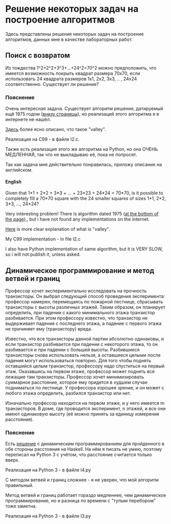 # Решение некоторых задач на построение алгоритмов

Здесь представлены решения некоторых задач на построение алгоритмов, данных мне в качестве лабораторных работ.

## Поиск с возвратом

Из тождества 1\^2+2\^2+3\^3+...+24\^2=70\^2 можно предположить, что имеется возможность покрыть квадрат размера 70x70, если использовать 24 квадрата размеров 1x1, 2x2, 3x3, .. , 24x24 соответственно. Существует ли решение?

### Пояснение 

Очень интересная задача. Существует алгоритм решения, датируемый ещё 1975 годом \([внизу страницы](http://home.datacomm.ch/t_wolf/tw/misc/squares.html)\), но реализаций этого алгоритма я в интернете не нашёл.

[Здесь](https://contraintes.inria.fr/BPPC/BPPC12papers/submissions/bppc12_submission_1.pdf) более ясно описано, что такое "valley".

Реализация на С99 - в файле l2.c.

Также есть реализация этого же алгоритма на Python, но она ОЧЕНЬ МЕДЛЕННАЯ, так что не выкладываю её, пока не попросят.

Так как задача мне действительно понравилась, приложу описание на английском.

#### English

Given that 1\*1 + 2\*2 + 3\*3 + ... + 23\*23 + 24\*24 = 70\*70, is it possible to completely fill a 70\*70 square with the 24 smaller squares of sizes 1\*1, 2\*2, 3\*3, ..., 24\*24?

Very interesting problem! There is algorithm dated 1975 \([at the bottom of the page](http://home.datacomm.ch/t_wolf/tw/misc/squares.html)\),, but i have not found any implementations on the internet.

[Here](https://contraintes.inria.fr/BPPC/BPPC12papers/submissions/bppc12_submission_1.pdf) is more clear explanation of what is "valley".

My C99 implementation - in file l2.c

I also have Python implementation of same algorithm, but it is VERY SLOW, so i will not publish it, unless asked.

## Динамическое программирование и метод ветвей и границ

Профессор хочет экспериментально исследовать на прочность транзисторы. Он выбрал следующий способ проведения эксперимента: профессор намерен, перемещаясь по пожарной лестнице, сбрасывать транзисторы с высоты различных этажей. Таким образом, он планирует определить, при падении с какого минимального  этажа транзистор разбивается. При этом профессору известно, что транзистор не выдерживает  падения с последнего этажа, а падение с первого этажа не причиняет ему (транзистору) вреда.

Известно, что все транзисторы данной партии абсолютно одинаковы, и если транзистор разбивается при падении с некоторого этажа, то он разбивается и при падении с большей высоты. Разбившиеся транзисторы снова использовать нельзя, а оставшиеся целыми после падения могут использоваться повторно. Для того чтобы поднять оставшийся целым транзистор, профессору надо спуститься на первый этаж. Оказавшись на первом этаже, профессор может поднять все лежащие там транзисторы. Профессор хочет минимизировать суммарное расстояние, которое ему придется в худшем случае подниматься по лестнице. У профессора хорошее зрение, и он может с любого этажа определить, разбился транзистор или нет.

Изначально профессор находится на первом этаже, и у него имеется m транзисторов. В доме, где проводится эксперимент, n этажей, и все они имеют одинаковую высоту (её можно принять за единицу измерения расстояния).

### Пояснение

Есть [решение](https://www.quora.com/How-can-I-minimize-the-distance-traveled-in-the-two-egg-problem) с динамическим программированием для пройденного в обе стороны расстояния на Haskell. На нём я писать не умею, поэтому переписал на Python 3 с учётом, что расстояние считается только вверх.

Реализация на Python 3 - в файле l4.py

C методом ветвей и границ сложнее - я не уверен, что мой алгоритм правильный.

Метод ветвей и границ работает гораздо медленнее, чем динамическое программирование, но и разница по времени с "тупым перебором" тоже заметна.

Реализация на Python 3 - в файле l3.py
